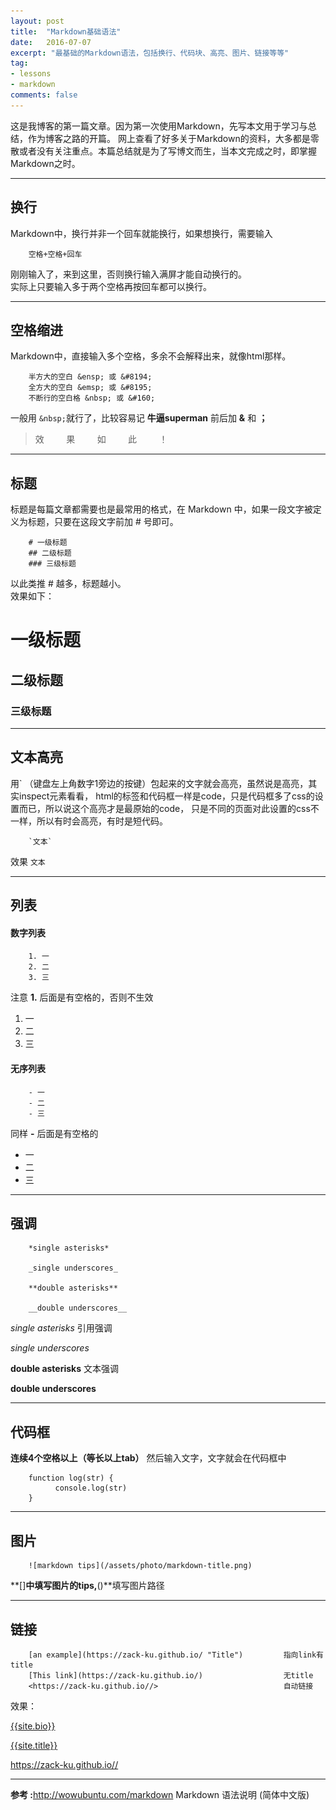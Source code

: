 ```yaml
---
layout: post
title:  "Markdown基础语法"
date:   2016-07-07
excerpt: "最基础的Markdown语法，包括换行、代码块、高亮、图片、链接等等"
tag:
- lessons 
- markdown
comments: false
---
```


这是我博客的第一篇文章。因为第一次使用Markdown，先写本文用于学习与总结，作为博客之路的开篇。
网上查看了好多关于Markdown的资料，大多都是零散或者没有关注重点。本篇总结就是为了写博文而生，当本文完成之时，即掌握Markdown之时。


-------------

## 换行
Markdown中，换行并非一个回车就能换行，如果想换行，需要输入   

        空格+空格+回车  
        
刚刚输入了，来到这里，否则换行输入满屏才能自动换行的。  
实际上只要输入多于两个空格再按回车都可以换行。


-------------

## 空格缩进
Markdown中，直接输入多个空格，多余不会解释出来，就像html那样。

        半方大的空白 &ensp; 或 &#8194;
        全方大的空白 &emsp; 或 &#8195;
        不断行的空白格 &nbsp; 或 &#160;

一般用 `&nbsp;`就行了，比较容易记 **牛逼superman** 前后加 **&** 和 **；**
     
>效&nbsp;&nbsp;&nbsp;&nbsp;&nbsp;&nbsp;&nbsp;&nbsp;&nbsp;果&nbsp;&nbsp;&nbsp;&nbsp;&nbsp;&nbsp;&nbsp;&nbsp;&nbsp;如&nbsp;&nbsp;&nbsp;&nbsp;&nbsp;&nbsp;&nbsp;&nbsp;&nbsp;此&nbsp;&nbsp;&nbsp;&nbsp;&nbsp;&nbsp;&nbsp;&nbsp;&nbsp;！


-------------

## 标题
标题是每篇文章都需要也是最常用的格式，在 Markdown 中，如果一段文字被定义为标题，只要在这段文字前加 # 号即可。

        # 一级标题
        ## 二级标题
        ### 三级标题

以此类推 # 越多，标题越小。  
效果如下：  
<!--![markdown title](/assets/photo/markdown-title.png)-->

# 一级标题

## 二级标题

### 三级标题

------------

## 文本高亮
用` （键盘左上角数字1旁边的按键）包起来的文字就会高亮，虽然说是高亮，其实inspect元素看看，
html的标签和代码框一样是code，只是代码框多了css的设置而已，所以说这个高亮才是最原始的code，
只是不同的页面对此设置的css不一样，所以有时会高亮，有时是短代码。

        `文本`
  
效果 `文本`

------------

## 列表
#### 数字列表

        1. 一
        2. 二
        3. 三
注意 **1.** 后面是有空格的，否则不生效

1. 一
2. 二
3. 三

#### 无序列表

        - 一
        - 二
        - 三

同样 **-** 后面是有空格的

- 一
- 二
- 三

---

## 强调
        *single asterisks*

        _single underscores_

        **double asterisks**

        __double underscores__

*single asterisks*   引用强调

_single underscores_

**double asterisks** 文本强调

__double underscores__

------------

## 代码框
**连续4个空格以上（等长以上tab）** 然后输入文字，文字就会在代码框中

        function log(str) {
              console.log(str)
        }

------------

## 图片

        ![markdown tips](/assets/photo/markdown-title.png)

**[]**中填写图片的tips,**()**填写图片路径

------------

## 链接

        [an example](https://zack-ku.github.io/ "Title")         指向link有title
        [This link](https://zack-ku.github.io/)                  无title
        <https://zack-ku.github.io//>                            自动链接

效果：

[{{site.bio}}](https://zack-ku.github.io/ "{{site.title}}")

[{{site.title}}](https://zack-ku.github.io/)

<https://zack-ku.github.io//>

------------
**参考 :**<http://wowubuntu.com/markdown> Markdown 语法说明 (简体中文版)
